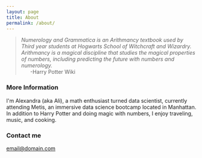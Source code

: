 ```yaml
---
layout: page
title: About
permalink: /about/
---
```


>*Numerology and Grammatica is an Arithmancy textbook used by Third year students at Hogwarts School of Witchcraft and Wizardry. Arithmancy is a magical discipline that studies the magical properties of numbers, including predicting the future with numbers and numerology.*  
&nbsp;&nbsp;&nbsp;&nbsp;&nbsp;&nbsp;-Harry Potter Wiki

### More Information

I'm Alexandra (aka Ali), a math enthusiast turned data scientist, currently attending Metis, an immersive data science bootcamp located in Manhattan. In addition to Harry Potter and doing magic with numbers, I enjoy traveling, music, and cooking. 

### Contact me

[email@domain.com](mailto:alexandra.m.phelan@gmail.com)